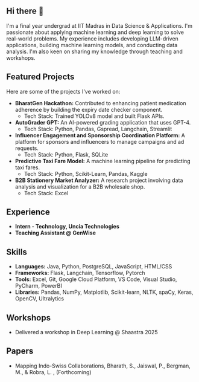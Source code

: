 ## Hi there 👋

I'm a final year undergrad at IIT Madras in Data Science & Applications. I'm passionate about applying machine learning and deep learning to solve real-world problems. My experience includes developing LLM-driven applications, building machine learning models, and conducting data analysis. I'm also keen on sharing my knowledge through teaching and workshops.

## Featured Projects

Here are some of the projects I've worked on:

* **BharatGen Hackathon:** Contributed to enhancing patient medication adherence by building the expiry date checker component.
    * Tech Stack:  Trained YOLOv8 model and built Flask APIs.
* **AutoGrader GPT:** An AI-powered grading application that uses GPT-4.
    * Tech Stack: Python, Pandas, Gspread, Langchain, Streamlit
* **Influencer Engagement and Sponsorship Coordination Platform:** A platform for sponsors and influencers to manage campaigns and ad requests.
    * Tech Stack: Python, Flask, SQLite
* **Predictive Taxi Fare Model:** A machine learning pipeline for predicting taxi fares.
    * Tech Stack: Python, Scikit-Learn, Pandas, Kaggle
* **B2B Stationery Market Analyzer:** A research project involving data analysis and visualization for a B2B wholesale shop.
    * Tech Stack: Excel

## Experience

* **Intern - Technology, Uncia Technologies**
* **Teaching Assistant @ GenWise**

## Skills

* **Languages:** Java, Python, PostgreSQL, JavaScript, HTML/CSS
* **Frameworks:** Flask, Langchain, Tensorflow, Pytorch
* **Tools:** Excel, Git, Google Cloud Platform, VS Code, Visual Studio, PyCharm, PowerBI
* **Libraries:** Pandas, NumPy, Matplotlib, Scikit-learn, NLTK, spaCy, Keras, OpenCV, Ultralytics

## Workshops
* Delivered a workshop in Deep Learning @ Shaastra 2025

## Papers
* Mapping Indo-Swiss Collaborations, Bharath, S., Jaiswal, P., Bergman, M., & Robra, L. , (Forthcoming)
